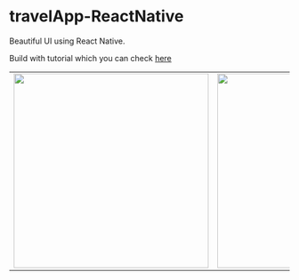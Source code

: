 # travelApp-ReactNative

Beautiful UI using React Native.

Build with tutorial which you can check <a href="https://www.youtube.com/watch?v=0W4evKX0a0M">here</a>
<table>
  <tr>
    <td><img src="https://user-images.githubusercontent.com/66465511/133416329-aaf35096-d1df-4c45-997e-a420c6fb11c7.png" width="350">
    <td><img src="https://user-images.githubusercontent.com/66465511/133416337-b12cc90e-c835-409e-be3c-e077a1874dbc.png" width="350">
    <td><img src="https://user-images.githubusercontent.com/66465511/133416347-d888a42d-b986-44f5-9dca-c8512ff5845f.png" width="350">
    <td><img src="https://user-images.githubusercontent.com/66465511/133416357-418007d0-59fa-4373-9d34-0b7aa942ad82.png" width ="350">
</table>
